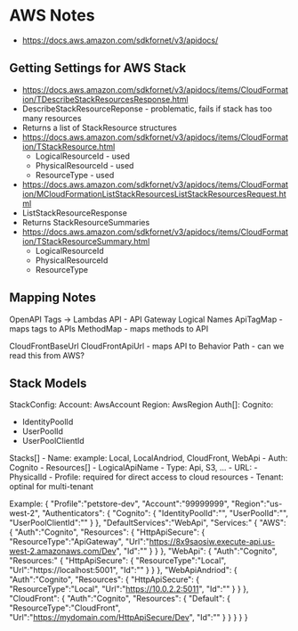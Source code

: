 ﻿# AWS Notes

- https://docs.aws.amazon.com/sdkfornet/v3/apidocs/

## Getting Settings for AWS Stack 

- https://docs.aws.amazon.com/sdkfornet/v3/apidocs/items/CloudFormation/TDescribeStackResourcesResponse.html
- DescribeStackResourceReponse - problematic, fails if stack has too many resources
- Returns a list of StackResource structures 
- https://docs.aws.amazon.com/sdkfornet/v3/apidocs/items/CloudFormation/TStackResource.html
  - LogicalResourceId - used
  - PhysicalResourceId - used
  - ResourceType - used
- https://docs.aws.amazon.com/sdkfornet/v3/apidocs/items/CloudFormation/MCloudFormationListStackResourcesListStackResourcesRequest.html
- ListStackResourceResponse 
- Returns StackResourceSummaries 
- https://docs.aws.amazon.com/sdkfornet/v3/apidocs/items/CloudFormation/TStackResourceSummary.html
  - LogicalResourceId
  - PhysicalResourceId
  - ResourceType 
 

 ## Mapping Notes

OpenAPI Tags -> Lambdas
API - API Gateway Logical Names 
ApiTagMap - maps tags to APIs
MethodMap - maps methods to API 

CloudFrontBaseUrl 
CloudFrontApiUrl - maps API to Behavior Path - can we read this from AWS?

## Stack Models 

StackConfig:
Account: AwsAccount
Region: AwsRegion
Auth[]:
  Cognito:
  - IdentityPoolId
  - UserPoolId
  - UserPoolClientId
	
Stacks[]
	- Name: example: Local, LocalAndriod, CloudFront, WebApi
	- Auth: Cognito
	- Resources[]
		- LogicalApiName
		- Type: Api, S3, ...
		- URL: 
		- PhysicalId
	- Profile: required for direct access to cloud resources
	- Tenant: optinal for multi-tenant 

Example:
{
  "Profile":"petstore-dev",
  "Account":"99999999",
  "Region":"us-west-2",
  "Authenticators": {
    "Cognito": {
      "IdentityPoolId":"",
      "UserPoolId":"",
	  "UserPoolClientId":""
	}
  },
  "DefaultServices":"WebApi",
  "Services:" {
	"AWS": {
      "Auth":"Cognito",
	  "Resources": {
		"HttpApiSecure": {
		  "ResourceType":"ApiGateway",
		  "Url":"https://8x9saosiw.execute-api.us-west-2.amazonaws.com/Dev",
		  "Id":""
	    }
	  }
	},
    "WebApi": {
      "Auth":"Cognito",
      "Resources:" {
	    "HttpApiSecure": {
	      "ResourceType":"Local",
	      "Url":"https://localhost:5001",
	      "Id":""
	    }
      }
	},
    "WebApiAndriod": {
      "Auth":"Cognito",
      "Resources": {
	    "HttpApiSecure": {
	      "ResourceType":"Local",
	      "Url":"https://10.0.2.2:5011",
	      "Id":""
	    }
      }
	},
	"CloudFront": {
      "Auth":"Cognito",
      "Resources": {
	    "Default": {
	      "ResourceType":"CloudFront",
          "Url":"https://mydomain.com/HttpApiSecure/Dev",
	      "Id":""
	    } 
      }
    }
  }
}













